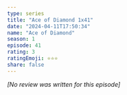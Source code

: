 ```yaml
---
type: series
title: "Ace of Diamond 1x41"
date: "2024-04-11T17:50:34"
name: "Ace of Diamond"
season: 1
episode: 41
rating: 3
ratingEmoji: ⭐️⭐️⭐️
share: false
---
```


*[No review was written for this episode]*
